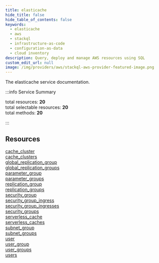 ```yaml
---
title: elasticache
hide_title: false
hide_table_of_contents: false
keywords:
  - elasticache
  - aws
  - stackql
  - infrastructure-as-code
  - configuration-as-data
  - cloud inventory
description: Query, deploy and manage AWS resources using SQL
custom_edit_url: null
image: /img/providers/aws/stackql-aws-provider-featured-image.png
---
```


The elasticache service documentation.

:::info Service Summary

<div class="row">
<div class="providerDocColumn">
<span>total resources:&nbsp;<b>20</b></span><br />
<span>total selectable resources:&nbsp;<b>20</b></span><br />
<span>total methods:&nbsp;<b>20</b></span><br />
</div>
</div>

:::

## Resources
<div class="row">
<div class="providerDocColumn">
<a href="/providers/aws/elasticache/cache_cluster/">cache_cluster</a><br />
<a href="/providers/aws/elasticache/cache_clusters/">cache_clusters</a><br />
<a href="/providers/aws/elasticache/global_replication_group/">global_replication_group</a><br />
<a href="/providers/aws/elasticache/global_replication_groups/">global_replication_groups</a><br />
<a href="/providers/aws/elasticache/parameter_group/">parameter_group</a><br />
<a href="/providers/aws/elasticache/parameter_groups/">parameter_groups</a><br />
<a href="/providers/aws/elasticache/replication_group/">replication_group</a><br />
<a href="/providers/aws/elasticache/replication_groups/">replication_groups</a><br />
<a href="/providers/aws/elasticache/security_group/">security_group</a><br />
<a href="/providers/aws/elasticache/security_group_ingress/">security_group_ingress</a>
</div>
<div class="providerDocColumn">
<a href="/providers/aws/elasticache/security_group_ingresses/">security_group_ingresses</a><br />
<a href="/providers/aws/elasticache/security_groups/">security_groups</a><br />
<a href="/providers/aws/elasticache/serverless_cache/">serverless_cache</a><br />
<a href="/providers/aws/elasticache/serverless_caches/">serverless_caches</a><br />
<a href="/providers/aws/elasticache/subnet_group/">subnet_group</a><br />
<a href="/providers/aws/elasticache/subnet_groups/">subnet_groups</a><br />
<a href="/providers/aws/elasticache/user/">user</a><br />
<a href="/providers/aws/elasticache/user_group/">user_group</a><br />
<a href="/providers/aws/elasticache/user_groups/">user_groups</a><br />
<a href="/providers/aws/elasticache/users/">users</a>
</div>
</div>